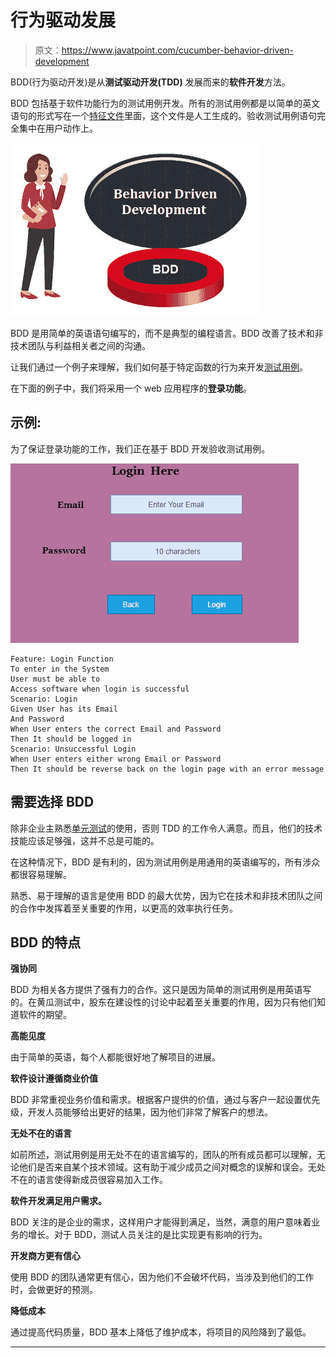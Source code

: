 # 行为驱动发展

> 原文：<https://www.javatpoint.com/cucumber-behavior-driven-development>

BDD(行为驱动开发)是从**测试驱动开发(TDD)** 发展而来的**软件开发**方法。

BDD 包括基于软件功能行为的测试用例开发。所有的测试用例都是以简单的英文语句的形式写在一个[特征文件](feature-file-in-cucumber-testing)里面，这个文件是人工生成的。验收测试用例语句完全集中在用户动作上。

![Behavior Driven Development](img/81267e73b073e0645af9fe8678c03058.png)

BDD 是用简单的英语语句编写的，而不是典型的编程语言。BDD 改善了技术和非技术团队与利益相关者之间的沟通。

让我们通过一个例子来理解，我们如何基于特定函数的行为来开发[测试用例](test-case)。

在下面的例子中，我们将采用一个 web 应用程序的**登录功能**。

## 示例:

为了保证登录功能的工作，我们正在基于 BDD 开发验收测试用例。

![Behavior Driven Development](img/8a5b3a284ae5330530e9b20af1cedcd8.png)

```
Feature: Login Function
To enter in the System  
User must be able to 
Access software when login is successful 
Scenario: Login
Given User has its Email  
And Password  
When User enters the correct Email and Password  
Then It should be logged in
Scenario: Unsuccessful Login
When User enters either wrong Email or Password  
Then It should be reverse back on the login page with an error message

```

## 需要选择 BDD

除非企业主熟悉[单元测试](unit-testing)的使用，否则 TDD 的工作令人满意。而且，他们的技术技能应该足够强，这并不总是可能的。

在这种情况下，BDD 是有利的，因为测试用例是用通用的英语编写的，所有涉众都很容易理解。

熟悉、易于理解的语言是使用 BDD 的最大优势，因为它在技术和非技术团队之间的合作中发挥着至关重要的作用，以更高的效率执行任务。

## BDD 的特点

**强协同**

BDD 为相关各方提供了强有力的合作。这只是因为简单的测试用例是用英语写的。在黄瓜测试中，股东在建设性的讨论中起着至关重要的作用，因为只有他们知道软件的期望。

**高能见度**

由于简单的英语，每个人都能很好地了解项目的进展。

**软件设计遵循商业价值**

BDD 非常重视业务价值和需求。根据客户提供的价值，通过与客户一起设置优先级，开发人员能够给出更好的结果，因为他们非常了解客户的想法。

**无处不在的语言**

如前所述，测试用例是用无处不在的语言编写的，团队的所有成员都可以理解，无论他们是否来自某个技术领域。这有助于减少成员之间对概念的误解和误会。无处不在的语言使得新成员很容易加入工作。

**软件开发满足用户需求。**

BDD 关注的是企业的需求，这样用户才能得到满足，当然，满意的用户意味着业务的增长。对于 BDD，测试人员关注的是比实现更有影响的行为。

**开发商方更有信心**

使用 BDD 的团队通常更有信心，因为他们不会破坏代码，当涉及到他们的工作时，会做更好的预测。

**降低成本**

通过提高代码质量，BDD 基本上降低了维护成本，将项目的风险降到了最低。

* * *